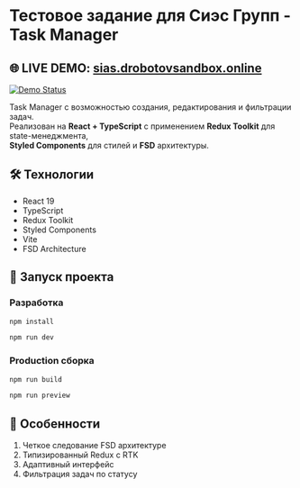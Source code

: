 # Тестовое задание для Сиэс Групп - Task Manager

## 🌐 LIVE DEMO: <a href="https://sias.drobotovsandbox.online" target="_blank">sias.drobotovsandbox.online</a>

[![Demo Status](https://img.shields.io/website?down_message=offline&label=DEMO&up_message=online&url=https%3A%2F%2Fsias.drobotovsandbox.online)](https://sias.drobotovsandbox.online)

Task Manager с возможностью создания, редактирования и фильтрации задач.  
Реализован на **React + TypeScript** с применением **Redux Toolkit** для state-менеджмента,  
**Styled Components** для стилей и **FSD** архитектуры.

## 🛠 Технологии

- React 19
- TypeScript
- Redux Toolkit
- Styled Components
- Vite
- FSD Architecture

## 🚀 Запуск проекта

### Разработка

```bash
npm install
```

```bash
npm run dev
```

### Production сборка

```bash
npm run build
```

```bash
npm run preview
```

## 📌 Особенности

1. Четкое следование FSD архитектуре
2. Типизированный Redux с RTK
3. Адаптивный интерфейс
4. Фильтрация задач по статусу
